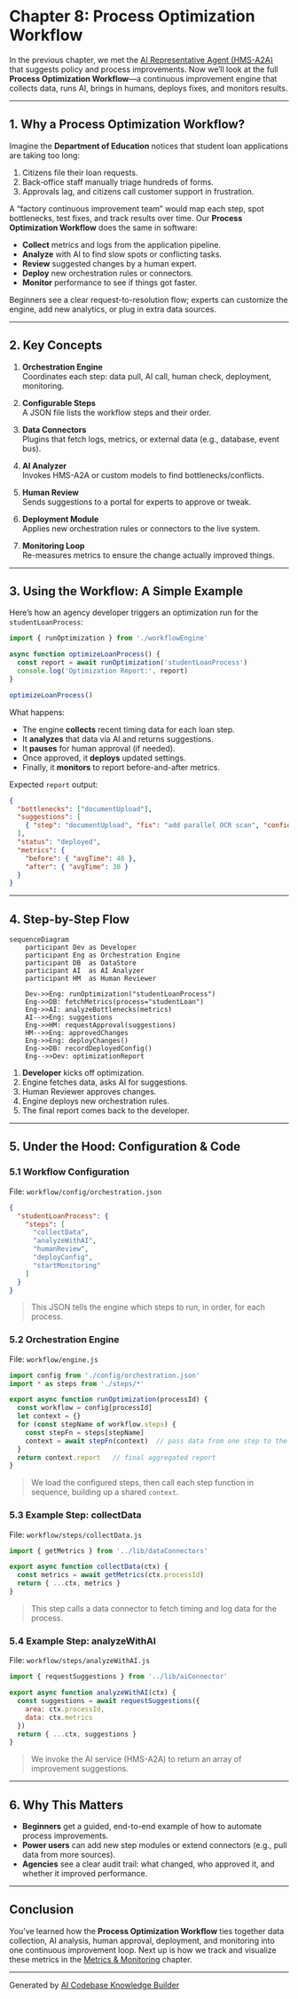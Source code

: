 # Chapter 8: Process Optimization Workflow

In the previous chapter, we met the [AI Representative Agent (HMS-A2A)](07_ai_representative_agent__hms_a2a__.md) that suggests policy and process improvements. Now we’ll look at the full **Process Optimization Workflow**—a continuous improvement engine that collects data, runs AI, brings in humans, deploys fixes, and monitors results.

---

## 1. Why a Process Optimization Workflow?

Imagine the **Department of Education** notices that student loan applications are taking too long:

1. Citizens file their loan requests.
2. Back‐office staff manually triage hundreds of forms.
3. Approvals lag, and citizens call customer support in frustration.

A “factory continuous improvement team” would map each step, spot bottlenecks, test fixes, and track results over time. Our **Process Optimization Workflow** does the same in software:

- **Collect** metrics and logs from the application pipeline.  
- **Analyze** with AI to find slow spots or conflicting tasks.  
- **Review** suggested changes by a human expert.  
- **Deploy** new orchestration rules or connectors.  
- **Monitor** performance to see if things got faster.

Beginners see a clear request-to-resolution flow; experts can customize the engine, add new analytics, or plug in extra data sources.

---

## 2. Key Concepts

1. **Orchestration Engine**  
   Coordinates each step: data pull, AI call, human check, deployment, monitoring.

2. **Configurable Steps**  
   A JSON file lists the workflow steps and their order.

3. **Data Connectors**  
   Plugins that fetch logs, metrics, or external data (e.g., database, event bus).

4. **AI Analyzer**  
   Invokes HMS-A2A or custom models to find bottlenecks/conflicts.

5. **Human Review**  
   Sends suggestions to a portal for experts to approve or tweak.

6. **Deployment Module**  
   Applies new orchestration rules or connectors to the live system.

7. **Monitoring Loop**  
   Re-measures metrics to ensure the change actually improved things.

---

## 3. Using the Workflow: A Simple Example

Here’s how an agency developer triggers an optimization run for the `studentLoanProcess`:

```js
import { runOptimization } from './workflowEngine'

async function optimizeLoanProcess() {
  const report = await runOptimization('studentLoanProcess')
  console.log('Optimization Report:', report)
}

optimizeLoanProcess()
```

What happens:

- The engine **collects** recent timing data for each loan step.  
- It **analyzes** that data via AI and returns suggestions.  
- It **pauses** for human approval (if needed).  
- Once approved, it **deploys** updated settings.  
- Finally, it **monitors** to report before-and-after metrics.

Expected `report` output:

```json
{
  "bottlenecks": ["documentUpload"],
  "suggestions": [
    { "step": "documentUpload", "fix": "add parallel OCR scan", "confidence": 0.92 }
  ],
  "status": "deployed",
  "metrics": {
    "before": { "avgTime": 48 },
    "after": { "avgTime": 30 }
  }
}
```

---

## 4. Step-by-Step Flow

```mermaid
sequenceDiagram
    participant Dev as Developer
    participant Eng as Orchestration Engine
    participant DB  as DataStore
    participant AI  as AI Analyzer
    participant HM  as Human Reviewer

    Dev->>Eng: runOptimization("studentLoanProcess")
    Eng->>DB: fetchMetrics(process="studentLoan")
    Eng->>AI: analyzeBottlenecks(metrics)
    AI-->>Eng: suggestions
    Eng->>HM: requestApproval(suggestions)
    HM-->>Eng: approvedChanges
    Eng->>Eng: deployChanges()
    Eng->>DB: recordDeployedConfig()
    Eng-->>Dev: optimizationReport
```

1. **Developer** kicks off optimization.  
2. Engine fetches data, asks AI for suggestions.  
3. Human Reviewer approves changes.  
4. Engine deploys new orchestration rules.  
5. The final report comes back to the developer.

---

## 5. Under the Hood: Configuration & Code

### 5.1 Workflow Configuration

File: `workflow/config/orchestration.json`

```json
{
  "studentLoanProcess": {
    "steps": [
      "collectData",
      "analyzeWithAI",
      "humanReview",
      "deployConfig",
      "startMonitoring"
    ]
  }
}
```

> This JSON tells the engine which steps to run, in order, for each process.

### 5.2 Orchestration Engine

File: `workflow/engine.js`

```js
import config from './config/orchestration.json'
import * as steps from './steps/*'

export async function runOptimization(processId) {
  const workflow = config[processId]
  let context = {}
  for (const stepName of workflow.steps) {
    const stepFn = steps[stepName]
    context = await stepFn(context)  // pass data from one step to the next
  }
  return context.report   // final aggregated report
}
```

> We load the configured steps, then call each step function in sequence, building up a shared `context`.

### 5.3 Example Step: collectData

File: `workflow/steps/collectData.js`

```js
import { getMetrics } from '../lib/dataConnectors'

export async function collectData(ctx) {
  const metrics = await getMetrics(ctx.processId)
  return { ...ctx, metrics }
}
```

> This step calls a data connector to fetch timing and log data for the process.

### 5.4 Example Step: analyzeWithAI

File: `workflow/steps/analyzeWithAI.js`

```js
import { requestSuggestions } from '../lib/aiConnector'

export async function analyzeWithAI(ctx) {
  const suggestions = await requestSuggestions({
    area: ctx.processId,
    data: ctx.metrics
  })
  return { ...ctx, suggestions }
}
```

> We invoke the AI service (HMS-A2A) to return an array of improvement suggestions.

---

## 6. Why This Matters

- **Beginners** get a guided, end-to-end example of how to automate process improvements.  
- **Power users** can add new step modules or extend connectors (e.g., pull data from more sources).  
- **Agencies** see a clear audit trail: what changed, who approved it, and whether it improved performance.

---

## Conclusion

You’ve learned how the **Process Optimization Workflow** ties together data collection, AI analysis, human approval, deployment, and monitoring into one continuous­ improvement loop. Next up is how we track and visualize these metrics in the [Metrics & Monitoring](09_metrics___monitoring_.md) chapter.

---

Generated by [AI Codebase Knowledge Builder](https://github.com/The-Pocket/Tutorial-Codebase-Knowledge)